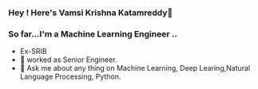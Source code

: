 ### Hey ! Here's Vamsi Krishna Katamreddy👋 

<!-- <div>
 <img align = 'right' alt = 'GIF' height = '300px' src = 'https://media1.giphy.com/media/MT5UUV1d4CXE2A37Dg/giphy.gif?cid=790b7611456ef8191e8b5bf39c59402aa2b6c29da804f1f0&rid=giphy.gif&ct=g'>
</div> -->


### So far...I'm a Machine Learning Engineer ..

<!--
**kvamsi7/kvamsi7** is a ✨ _special_ ✨ repository because its `README.md` (this file) appears on your GitHub profile.

Here are some ideas to get you started:
-->
 - Ex-SRIB
 - 🔭 worked as Senior Engineer.
 - 💬 Ask me about any thing on Machine Learning, Deep Learing,Natural Language Processing, Python. 
<!--
- 👯 looking to collaborate on various open-sourced Machine Learning, Deep Learning, and Natural Language Processing case studies and projects!
- 🌱 currently learning Deep Learing and NLP..
 - 🤔 I’m looking for help with ... 
 - 📫 How to reach me: ...
 - 😄 Pronouns: ...
 - ⚡ Fun fact: ...  -->
